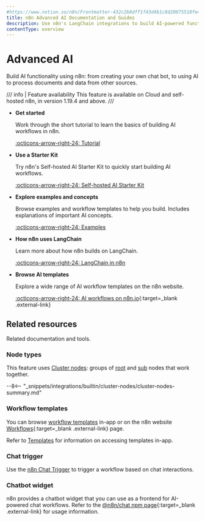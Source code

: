 ```yaml
---
#https://www.notion.so/n8n/Frontmatter-432c2b8dff1f43d4b1c8d20075510fe4
title: n8n Advanced AI Documentation and Guides
description: Use n8n's LangChain integrations to build AI-powered functionality within your workflows. Connect your LangChain functionality to other data sources and services.
contentType: overview
---
```


# Advanced AI

Build AI functionality using n8n: from creating your own chat bot, to using AI to process documents and data from other sources.

/// info | Feature availability
This feature is available on Cloud and self-hosted n8n, in version 1.19.4 and above.
///

<div class="grid cards" markdown>

-   __Get started__

    Work through the short tutorial to learn the basics of building AI workflows in n8n.

    [:octicons-arrow-right-24: Tutorial](/advanced-ai/intro-tutorial.md)

-   __Use a Starter Kit__

    Try n8n's Self-hosted AI Starter Kit to quickly start building AI workflows.

    [:octicons-arrow-right-24: Self-hosted AI Starter Kit](/hosting/starter-kits/ai-starter-kit.md)

-   __Explore examples and concepts__

	Browse examples and workflow templates to help you build. Includes explanations of important AI concepts.

    [:octicons-arrow-right-24: Examples](/advanced-ai/examples/introduction.md)

-   __How n8n uses LangChain__

    Learn more about how n8n builds on LangChain.

    [:octicons-arrow-right-24: LangChain in n8n](/advanced-ai/langchain/overview.md)

-   __Browse AI templates__

    Explore a wide range of AI workflow templates on the n8n website.

    [:octicons-arrow-right-24: AI workflows on n8n.io](https://n8n.io/workflows/?categories=25){:target=_blank .external-link}

</div>

## Related resources

Related documentation and tools.

### Node types

This feature uses [Cluster nodes](/integrations/builtin/cluster-nodes/root-nodes/index.md): groups of [root](/integrations/builtin/cluster-nodes/root-nodes/index.md) and [sub](/integrations/builtin/cluster-nodes/sub-nodes/index.md) nodes that work together.

--8<-- "_snippets/integrations/builtin/cluster-nodes/cluster-nodes-summary.md"

### Workflow templates

You can browse [workflow templates](/glossary.md#template-n8n) in-app or on the n8n website [Workflows](https://n8n.io/workflows/?categories=25,26){:target=_blank .external-link} page.

Refer to [Templates](/workflows/templates.md) for information on accessing templates in-app.

### Chat trigger

Use the [n8n Chat Trigger](/integrations/builtin/core-nodes/n8n-nodes-langchain.chattrigger/index.md) to trigger a workflow based on chat interactions.

### Chatbot widget

n8n provides a chatbot widget that you can use as a frontend for AI-powered chat workflows. Refer to the [@n8n/chat npm page](https://www.npmjs.com/package/@n8n/chat){:target=_blank .external-link} for usage information.

